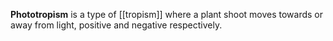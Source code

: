 **Phototropism** is a type of [[tropism]] where a plant shoot moves towards or away from light, positive and negative respectively.